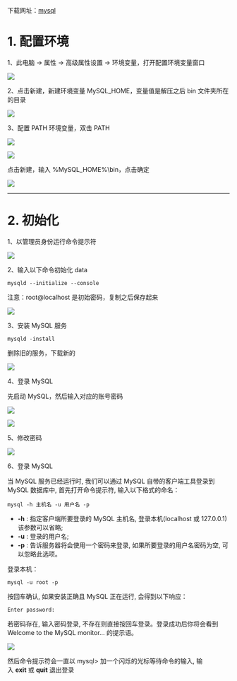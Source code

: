 
下载网址：[mysql](https://www.mysql.com/) 

# 1. 配置环境

1、此电脑 -> 属性 -> 高级属性设置 -> 环境变量，打开配置环境变量窗口

![](images/MySQL%20的下载与配置/file-20250518142758.png)

2、点击新建，新建环境变量 MySQL_HOME，变量值是解压之后 bin 文件夹所在的目录

![](images/MySQL%20的下载与配置/file-20250518142905.png)

3、配置 PATH 环境变量，双击 PATH

![](images/MySQL%20的下载与配置/file-20250518142949.png)

![](images/MySQL%20的下载与配置/file-20250518143010.png)

点击新建，输入 %MySQL_HOME%\bin，点击确定

![](images/MySQL%20的下载与配置/file-20250518143202.png)

****
# 2. 初始化

1、以管理员身份运行命令提示符

![](images/MySQL%20的下载与配置/file-20250518143304.png)

2、输入以下命令初始化 data

```
mysqld --initialize --console
```

注意：root@localhost 是初始密码，复制之后保存起来

![](images/MySQL%20的下载与配置/file-20250518143359.png)

3、安装 MySQL 服务

```
mysqld -install
```

删除旧的服务，下载新的

![](images/MySQL%20的下载与配置/file-20250518143918.png)

4、登录 MySQL

先启动 MySQL，然后输入对应的账号密码

![](images/MySQL%20的下载与配置/file-20250518144219.png)

![](images/MySQL%20的下载与配置/file-20250518144300.png)

5、修改密码

![](images/MySQL%20的下载与配置/file-20250518144450.png)

6、登录 MySQL

当 MySQL 服务已经运行时, 我们可以通过 MySQL 自带的客户端工具登录到 MySQL 数据库中, 首先打开命令提示符, 输入以下格式的命名：

```
mysql -h 主机名 -u 用户名 -p
```

- **-h** : 指定客户端所要登录的 MySQL 主机名, 登录本机(localhost 或 127.0.0.1)该参数可以省略;
- **-u** : 登录的用户名;
- **-p** : 告诉服务器将会使用一个密码来登录, 如果所要登录的用户名密码为空, 可以忽略此选项。

登录本机：

```
mysql -u root -p
```

按回车确认, 如果安装正确且 MySQL 正在运行, 会得到以下响应：

```
Enter password:
```

若密码存在, 输入密码登录, 不存在则直接按回车登录。登录成功后你将会看到 Welcome to the MySQL monitor... 的提示语。

![](images/MySQL%20的下载与配置/file-20250518144737.png)

然后命令提示符会一直以 mysql> 加一个闪烁的光标等待命令的输入, 输入 **exit** 或 **quit** 退出登录
